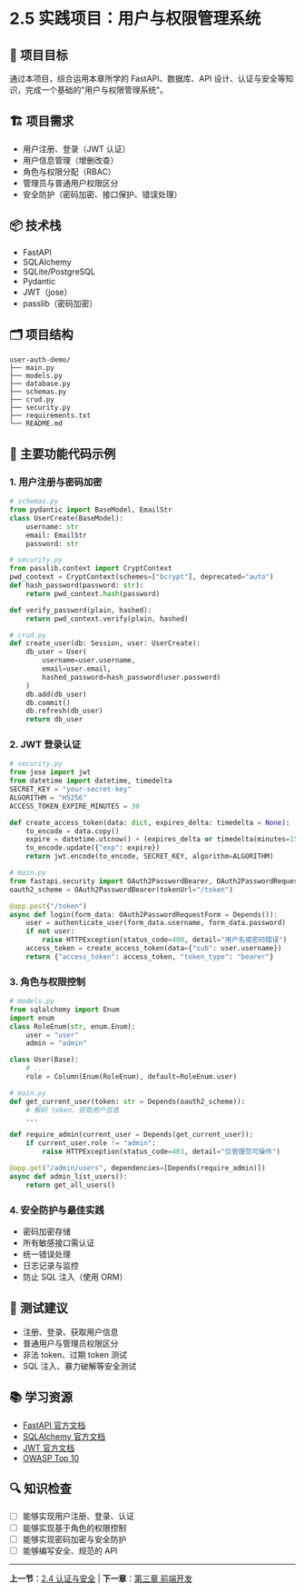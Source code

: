 # 2.5 实践项目：用户与权限管理系统

## 📖 项目目标

通过本项目，综合运用本章所学的 FastAPI、数据库、API 设计、认证与安全等知识，完成一个基础的"用户与权限管理系统"。

## 🏗️ 项目需求

- 用户注册、登录（JWT 认证）
- 用户信息管理（增删改查）
- 角色与权限分配（RBAC）
- 管理员与普通用户权限区分
- 安全防护（密码加密、接口保护、错误处理）

## 📦 技术栈
- FastAPI
- SQLAlchemy
- SQLite/PostgreSQL
- Pydantic
- JWT（jose）
- passlib（密码加密）

## 🗂️ 项目结构
```
user-auth-demo/
├── main.py
├── models.py
├── database.py
├── schemas.py
├── crud.py
├── security.py
├── requirements.txt
└── README.md
```

## 🚀 主要功能代码示例

### 1. 用户注册与密码加密
```python
# schemas.py
from pydantic import BaseModel, EmailStr
class UserCreate(BaseModel):
    username: str
    email: EmailStr
    password: str

# security.py
from passlib.context import CryptContext
pwd_context = CryptContext(schemes=["bcrypt"], deprecated="auto")
def hash_password(password: str):
    return pwd_context.hash(password)

def verify_password(plain, hashed):
    return pwd_context.verify(plain, hashed)

# crud.py
def create_user(db: Session, user: UserCreate):
    db_user = User(
        username=user.username,
        email=user.email,
        hashed_password=hash_password(user.password)
    )
    db.add(db_user)
    db.commit()
    db.refresh(db_user)
    return db_user
```

### 2. JWT 登录认证
```python
# security.py
from jose import jwt
from datetime import datetime, timedelta
SECRET_KEY = "your-secret-key"
ALGORITHM = "HS256"
ACCESS_TOKEN_EXPIRE_MINUTES = 30

def create_access_token(data: dict, expires_delta: timedelta = None):
    to_encode = data.copy()
    expire = datetime.utcnow() + (expires_delta or timedelta(minutes=15))
    to_encode.update({"exp": expire})
    return jwt.encode(to_encode, SECRET_KEY, algorithm=ALGORITHM)

# main.py
from fastapi.security import OAuth2PasswordBearer, OAuth2PasswordRequestForm
oauth2_scheme = OAuth2PasswordBearer(tokenUrl="/token")

@app.post("/token")
async def login(form_data: OAuth2PasswordRequestForm = Depends()):
    user = authenticate_user(form_data.username, form_data.password)
    if not user:
        raise HTTPException(status_code=400, detail="用户名或密码错误")
    access_token = create_access_token(data={"sub": user.username})
    return {"access_token": access_token, "token_type": "bearer"}
```

### 3. 角色与权限控制
```python
# models.py
from sqlalchemy import Enum
import enum
class RoleEnum(str, enum.Enum):
    user = "user"
    admin = "admin"

class User(Base):
    # ...
    role = Column(Enum(RoleEnum), default=RoleEnum.user)

# main.py
def get_current_user(token: str = Depends(oauth2_scheme)):
    # 解码 token，获取用户信息
    ...

def require_admin(current_user = Depends(get_current_user)):
    if current_user.role != "admin":
        raise HTTPException(status_code=403, detail="仅管理员可操作")

@app.get("/admin/users", dependencies=[Depends(require_admin)])
async def admin_list_users():
    return get_all_users()
```

### 4. 安全防护与最佳实践
- 密码加密存储
- 所有敏感接口需认证
- 统一错误处理
- 日志记录与监控
- 防止 SQL 注入（使用 ORM）

## 🧪 测试建议
- 注册、登录、获取用户信息
- 普通用户与管理员权限区分
- 非法 token、过期 token 测试
- SQL 注入、暴力破解等安全测试

## 📚 学习资源
- [FastAPI 官方文档](https://fastapi.tiangolo.com/)
- [SQLAlchemy 官方文档](https://docs.sqlalchemy.org/)
- [JWT 官方文档](https://jwt.io/introduction)
- [OWASP Top 10](https://owasp.org/www-project-top-ten/)

## 🔍 知识检查
- [ ] 能够实现用户注册、登录、认证
- [ ] 能够实现基于角色的权限控制
- [ ] 能够实现密码加密与安全防护
- [ ] 能够编写安全、规范的 API

---

**上一节**：[2.4 认证与安全](2.4-authentication.md) | **下一章**：[第三章 前端开发](../chapter3/README.md) 